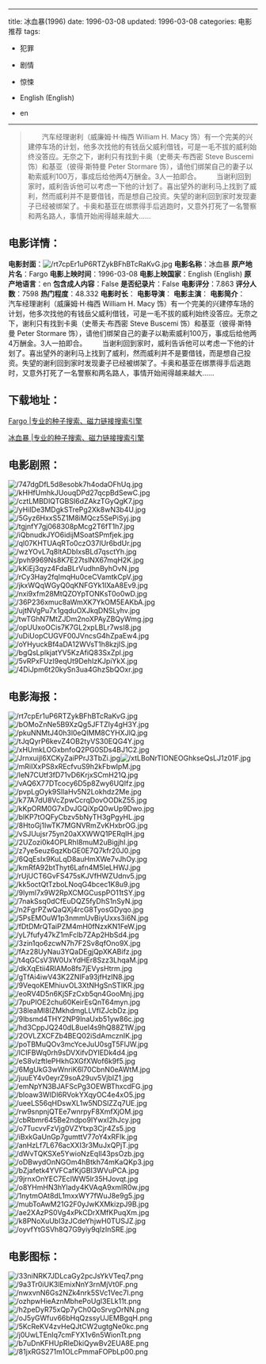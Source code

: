 
---
title: 冰血暴(1996)
date: 1996-03-08
updated: 1996-03-08
categories: 电影推荐
tags:
- 犯罪
- 剧情
- 惊悚

- English (English)
- en
---


> 　　汽车经理谢利（威廉姆·H·梅西 William H. Macy 饰）有一个完美的兴建停车场的计划，他多次找他的有钱岳父威利借钱，可是一毛不拔的威利始终没答应。无奈之下，谢利只有找到卡奥（史蒂夫·布西密 Steve Buscemi 饰）和基亚（彼得·斯特曼 Peter Stormare 饰），请他们绑架自己的妻子以勒索威利100万，事成后给他两4万酬金。3人一拍即合。 　　当谢利回到家时，威利告诉他可以考虑一下他的计划了。喜出望外的谢利马上找到了威利，然而威利并不是要借钱，而是想自己投资。失望的谢利回到家时发现妻子已经被绑架了。卡奥和基亚在绑票得手后逃跑时，又意外打死了一名警察和两名路人，事情开始闹得越来越大……

## **电影详情**：

**电影封面**：<img src="https://image.tmdb.org/t/p/w200/rt7cpEr1uP6RTZykBFhBTcRaKvG.jpg" alt="/rt7cpEr1uP6RTZykBFhBTcRaKvG.jpg" title="/rt7cpEr1uP6RTZykBFhBTcRaKvG.jpg">
**电影名称**：冰血暴
**原产地片名**：Fargo
**电影上映时间**：1996-03-08
**电影上映国家**：English (English)
**原产地语言**：en
**包含成人内容**：False
**是否纪录片**：False
**电影评分**：7.863
**评分人数**：7598
**热门程度**：48.332
**电影时长**：
**电影导演**：
**电影主演**：
**电影简介**：　　汽车经理谢利（威廉姆·H·梅西 William H. Macy 饰）有一个完美的兴建停车场的计划，他多次找他的有钱岳父威利借钱，可是一毛不拔的威利始终没答应。无奈之下，谢利只有找到卡奥（史蒂夫·布西密 Steve Buscemi 饰）和基亚（彼得·斯特曼 Peter Stormare 饰），请他们绑架自己的妻子以勒索威利100万，事成后给他两4万酬金。3人一拍即合。 　　当谢利回到家时，威利告诉他可以考虑一下他的计划了。喜出望外的谢利马上找到了威利，然而威利并不是要借钱，而是想自己投资。失望的谢利回到家时发现妻子已经被绑架了。卡奥和基亚在绑票得手后逃跑时，又意外打死了一名警察和两名路人，事情开始闹得越来越大……

## **下载地址**：
[Fargo |专业的种子搜索、磁力链接搜索引擎](https://movie.amd794.com:2083/?search=Fargo&ordering=&mode=match_phrase&page_size=10&page=1)

[冰血暴 |专业的种子搜索、磁力链接搜索引擎](https://movie.amd794.com:2083/?search=%E5%86%B0%E8%A1%80%E6%9A%B4&ordering=&mode=match_phrase&page_size=10&page=1)
 

## **电影剧照**：
<img src="https://image.tmdb.org/t/p/original/747dgDfL5d8esobk7h4odaOFhUq.jpg" alt="/747dgDfL5d8esobk7h4odaOFhUq.jpg" title="/747dgDfL5d8esobk7h4odaOFhUq.jpg"><img src="https://image.tmdb.org/t/p/original/kHHfUmhkJUouqDPd27qcpBdSewC.jpg" alt="/kHHfUmhkJUouqDPd27qcpBdSewC.jpg" title="/kHHfUmhkJUouqDPd27qcpBdSewC.jpg"><img src="https://image.tmdb.org/t/p/original/cztLMBDlQTGBSI6dZAkzTGyQgK7.jpg" alt="/cztLMBDlQTGBSI6dZAkzTGyQgK7.jpg" title="/cztLMBDlQTGBSI6dZAkzTGyQgK7.jpg"><img src="https://image.tmdb.org/t/p/original/yHiIDe3MDgkSTrePg2Xk8wN3b4U.jpg" alt="/yHiIDe3MDgkSTrePg2Xk8wN3b4U.jpg" title="/yHiIDe3MDgkSTrePg2Xk8wN3b4U.jpg"><img src="https://image.tmdb.org/t/p/original/5Gyz6HxxS5Z1M8iMQcz5SePiSyj.jpg" alt="/5Gyz6HxxS5Z1M8iMQcz5SePiSyj.jpg" title="/5Gyz6HxxS5Z1M8iMQcz5SePiSyj.jpg"><img src="https://image.tmdb.org/t/p/original/tgjnfY7gj068308pMcg2T6fT1h7.jpg" alt="/tgjnfY7gj068308pMcg2T6fT1h7.jpg" title="/tgjnfY7gj068308pMcg2T6fT1h7.jpg"><img src="https://image.tmdb.org/t/p/original/iQbnudkJYO6idijMSoatSPmfjek.jpg" alt="/iQbnudkJYO6idijMSoatSPmfjek.jpg" title="/iQbnudkJYO6idijMSoatSPmfjek.jpg"><img src="https://image.tmdb.org/t/p/original/ql07KHTUAqRTo0czO37IUr6bdUr.jpg" alt="/ql07KHTUAqRTo0czO37IUr6bdUr.jpg" title="/ql07KHTUAqRTo0czO37IUr6bdUr.jpg"><img src="https://image.tmdb.org/t/p/original/wzYOvL7q8ltADbIxsBLd7qsctYh.jpg" alt="/wzYOvL7q8ltADbIxsBLd7qsctYh.jpg" title="/wzYOvL7q8ltADbIxsBLd7qsctYh.jpg"><img src="https://image.tmdb.org/t/p/original/pvh9969Ns8K7E27tslNX67mqH2K.jpg" alt="/pvh9969Ns8K7E27tslNX67mqH2K.jpg" title="/pvh9969Ns8K7E27tslNX67mqH2K.jpg"><img src="https://image.tmdb.org/t/p/original/kKiEj3qyz4FdaBLrVudhnByhOvN.jpg" alt="/kKiEj3qyz4FdaBLrVudhnByhOvN.jpg" title="/kKiEj3qyz4FdaBLrVudhnByhOvN.jpg"><img src="https://image.tmdb.org/t/p/original/rCy3Hay2fqImqHu0ceCVamtkCpV.jpg" alt="/rCy3Hay2fqImqHu0ceCVamtkCpV.jpg" title="/rCy3Hay2fqImqHu0ceCVamtkCpV.jpg"><img src="https://image.tmdb.org/t/p/original/jkxWQqWGyQ0qKNFGYk1IXaA8Ev9.jpg" alt="/jkxWQqWGyQ0qKNFGYk1IXaA8Ev9.jpg" title="/jkxWQqWGyQ0qKNFGYk1IXaA8Ev9.jpg"><img src="https://image.tmdb.org/t/p/original/nxi9xfm28MtQZOYpTONKsT0o0wD.jpg" alt="/nxi9xfm28MtQZOYpTONKsT0o0wD.jpg" title="/nxi9xfm28MtQZOYpTONKsT0o0wD.jpg"><img src="https://image.tmdb.org/t/p/original/36P236xmuc8aWmXK7YkOM5EAKbA.jpg" alt="/36P236xmuc8aWmXK7YkOM5EAKbA.jpg" title="/36P236xmuc8aWmXK7YkOM5EAKbA.jpg"><img src="https://image.tmdb.org/t/p/original/ujtNVgPu7x1gqduOXJkqDNSLyhv.jpg" alt="/ujtNVgPu7x1gqduOXJkqDNSLyhv.jpg" title="/ujtNVgPu7x1gqduOXJkqDNSLyhv.jpg"><img src="https://image.tmdb.org/t/p/original/twTGhN7MtZJDm2noXPAyZBQyWmg.jpg" alt="/twTGhN7MtZJDm2noXPAyZBQyWmg.jpg" title="/twTGhN7MtZJDm2noXPAyZBQyWmg.jpg"><img src="https://image.tmdb.org/t/p/original/opUUxoOCis7K7GL2xpLBLr7wsI8.jpg" alt="/opUUxoOCis7K7GL2xpLBLr7wsI8.jpg" title="/opUUxoOCis7K7GL2xpLBLr7wsI8.jpg"><img src="https://image.tmdb.org/t/p/original/uDiUopCUGVF00JVncsG4hZpaEw4.jpg" alt="/uDiUopCUGVF00JVncsG4hZpaEw4.jpg" title="/uDiUopCUGVF00JVncsG4hZpaEw4.jpg"><img src="https://image.tmdb.org/t/p/original/oYHyuckBf4aDA12WVsT1h8kzjIS.jpg" alt="/oYHyuckBf4aDA12WVsT1h8kzjIS.jpg" title="/oYHyuckBf4aDA12WVsT1h8kzjIS.jpg"><img src="https://image.tmdb.org/t/p/original/bgQsLplkjatYV5KzAfiQ83SxZpl.jpg" alt="/bgQsLplkjatYV5KzAfiQ83SxZpl.jpg" title="/bgQsLplkjatYV5KzAfiQ83SxZpl.jpg"><img src="https://image.tmdb.org/t/p/original/5vRPxFUzI9eqUt9DehIzKJpiYkX.jpg" alt="/5vRPxFUzI9eqUt9DehIzKJpiYkX.jpg" title="/5vRPxFUzI9eqUt9DehIzKJpiYkX.jpg"><img src="https://image.tmdb.org/t/p/original/4DiJpm6t20kySn3ua4GhzSbQOxr.jpg" alt="/4DiJpm6t20kySn3ua4GhzSbQOxr.jpg" title="/4DiJpm6t20kySn3ua4GhzSbQOxr.jpg">

## **电影海报**：
<img src="https://image.tmdb.org/t/p/original/rt7cpEr1uP6RTZykBFhBTcRaKvG.jpg" alt="/rt7cpEr1uP6RTZykBFhBTcRaKvG.jpg" title="/rt7cpEr1uP6RTZykBFhBTcRaKvG.jpg"><img src="https://image.tmdb.org/t/p/original/bOMoZnNe5B9XzQg5JFTZIy4gH3Y.jpg" alt="/bOMoZnNe5B9XzQg5JFTZIy4gH3Y.jpg" title="/bOMoZnNe5B9XzQg5JFTZIy4gH3Y.jpg"><img src="https://image.tmdb.org/t/p/original/pkuNNMtJ40h3l0eQIMM8CYHXJlQ.jpg" alt="/pkuNNMtJ40h3l0eQIMM8CYHXJlQ.jpg" title="/pkuNNMtJ40h3l0eQIMM8CYHXJlQ.jpg"><img src="https://image.tmdb.org/t/p/original/tJqQyrP6kevZ4OB2tyVS30EQG4Y.jpg" alt="/tJqQyrP6kevZ4OB2tyVS30EQG4Y.jpg" title="/tJqQyrP6kevZ4OB2tyVS30EQG4Y.jpg"><img src="https://image.tmdb.org/t/p/original/xHUmkLOGxbnfoQ2PG0SDs4BJ1C2.jpg" alt="/xHUmkLOGxbnfoQ2PG0SDs4BJ1C2.jpg" title="/xHUmkLOGxbnfoQ2PG0SDs4BJ1C2.jpg"><img src="https://image.tmdb.org/t/p/original/JrnxuijI6XCKyZaiPPrJ3TbZi.jpg" alt="/JrnxuijI6XCKyZaiPPrJ3TbZi.jpg" title="/JrnxuijI6XCKyZaiPPrJ3TbZi.jpg"><img src="https://image.tmdb.org/t/p/original/xtLBoNrTIONEOGhkseQsLJ1z01F.jpg" alt="/xtLBoNrTIONEOGhkseQsLJ1z01F.jpg" title="/xtLBoNrTIONEOGhkseQsLJ1z01F.jpg"><img src="https://image.tmdb.org/t/p/original/mRiIXxPS8xREcfvuS9h2kFbwIpM.jpg" alt="/mRiIXxPS8xREcfvuS9h2kFbwIpM.jpg" title="/mRiIXxPS8xREcfvuS9h2kFbwIpM.jpg"><img src="https://image.tmdb.org/t/p/original/leN7CUtf3fD71vD6KrjxSCmH21Q.jpg" alt="/leN7CUtf3fD71vD6KrjxSCmH21Q.jpg" title="/leN7CUtf3fD71vD6KrjxSCmH21Q.jpg"><img src="https://image.tmdb.org/t/p/original/vAQ6X77DTcocy6D5p8Zwy6UQIfz.jpg" alt="/vAQ6X77DTcocy6D5p8Zwy6UQIfz.jpg" title="/vAQ6X77DTcocy6D5p8Zwy6UQIfz.jpg"><img src="https://image.tmdb.org/t/p/original/pvpLgOyk9SllaHv5N2Lokhdz2Me.jpg" alt="/pvpLgOyk9SllaHv5N2Lokhdz2Me.jpg" title="/pvpLgOyk9SllaHv5N2Lokhdz2Me.jpg"><img src="https://image.tmdb.org/t/p/original/k77A7dU8VcZpwCcrqDovOODkZ55.jpg" alt="/k77A7dU8VcZpwCcrqDovOODkZ55.jpg" title="/k77A7dU8VcZpwCcrqDovOODkZ55.jpg"><img src="https://image.tmdb.org/t/p/original/kKpORM0G7xDvJGQiXpQ0wUp9Dwo.jpg" alt="/kKpORM0G7xDvJGQiXpQ0wUp9Dwo.jpg" title="/kKpORM0G7xDvJGQiXpQ0wUp9Dwo.jpg"><img src="https://image.tmdb.org/t/p/original/blKP7tOQFyCbzv5bNyTH3gPgyHL.jpg" alt="/blKP7tOQFyCbzv5bNyTH3gPgyHL.jpg" title="/blKP7tOQFyCbzv5bNyTH3gPgyHL.jpg"><img src="https://image.tmdb.org/t/p/original/8HtoGj1IwTK7MGNVRmZvKHxbrOG.jpg" alt="/8HtoGj1IwTK7MGNVRmZvKHxbrOG.jpg" title="/8HtoGj1IwTK7MGNVRmZvKHxbrOG.jpg"><img src="https://image.tmdb.org/t/p/original/vSJUujsr75yn20aXXWWQ1PERqIH.jpg" alt="/vSJUujsr75yn20aXXWWQ1PERqIH.jpg" title="/vSJUujsr75yn20aXXWWQ1PERqIH.jpg"><img src="https://image.tmdb.org/t/p/original/2UZozi0k4OPLRhI8muM2uBigjhI.jpg" alt="/2UZozi0k4OPLRhI8muM2uBigjhI.jpg" title="/2UZozi0k4OPLRhI8muM2uBigjhI.jpg"><img src="https://image.tmdb.org/t/p/original/z7ye5euz6qzKbGE0E7Q7kfr20J0.jpg" alt="/z7ye5euz6qzKbGE0E7Q7kfr20J0.jpg" title="/z7ye5euz6qzKbGE0E7Q7kfr20J0.jpg"><img src="https://image.tmdb.org/t/p/original/6QqEsIx9KuLqD8auHmXWe7vJhOy.jpg" alt="/6QqEsIx9KuLqD8auHmXWe7vJhOy.jpg" title="/6QqEsIx9KuLqD8auHmXWe7vJhOy.jpg"><img src="https://image.tmdb.org/t/p/original/kmRfA92btThyt6Lafn4M5IeLHWJ.jpg" alt="/kmRfA92btThyt6Lafn4M5IeLHWJ.jpg" title="/kmRfA92btThyt6Lafn4M5IeLHWJ.jpg"><img src="https://image.tmdb.org/t/p/original/rUjUCT6GvFS475sKJVfHWZUdnv5.jpg" alt="/rUjUCT6GvFS475sKJVfHWZUdnv5.jpg" title="/rUjUCT6GvFS475sKJVfHWZUdnv5.jpg"><img src="https://image.tmdb.org/t/p/original/kk5octQtTzboLNoqG4bcec1K8u9.jpg" alt="/kk5octQtTzboLNoqG4bcec1K8u9.jpg" title="/kk5octQtTzboLNoqG4bcec1K8u9.jpg"><img src="https://image.tmdb.org/t/p/original/9lyml7x9W2RpXCMGCuspPO11tSY.jpg" alt="/9lyml7x9W2RpXCMGCuspPO11tSY.jpg" title="/9lyml7x9W2RpXCMGCuspPO11tSY.jpg"><img src="https://image.tmdb.org/t/p/original/7nakSsq0dCfEuDQZ5fyDhS1nSyN.jpg" alt="/7nakSsq0dCfEuDQZ5fyDhS1nSyN.jpg" title="/7nakSsq0dCfEuDQZ5fyDhS1nSyN.jpg"><img src="https://image.tmdb.org/t/p/original/n2FgrPZwQaQXj4rcG8TyosGDyqo.jpg" alt="/n2FgrPZwQaQXj4rcG8TyosGDyqo.jpg" title="/n2FgrPZwQaQXj4rcG8TyosGDyqo.jpg"><img src="https://image.tmdb.org/t/p/original/5PsEMOuW1p3nmmUvBiyUxxs3i6N.jpg" alt="/5PsEMOuW1p3nmmUvBiyUxxs3i6N.jpg" title="/5PsEMOuW1p3nmmUvBiyUxxs3i6N.jpg"><img src="https://image.tmdb.org/t/p/original/fDtDMrQTaiPZM4mH0fNzxKN1FeW.jpg" alt="/fDtDMrQTaiPZM4mH0fNzxKN1FeW.jpg" title="/fDtDMrQTaiPZM4mH0fNzxKN1FeW.jpg"><img src="https://image.tmdb.org/t/p/original/yL7fufy47kZ1mFcIb7ZAp2HbSd4.jpg" alt="/yL7fufy47kZ1mFcIb7ZAp2HbSd4.jpg" title="/yL7fufy47kZ1mFcIb7ZAp2HbSd4.jpg"><img src="https://image.tmdb.org/t/p/original/3zin1qo6zcwN7h7F2Sv8qfOno9X.jpg" alt="/3zin1qo6zcwN7h7F2Sv8qfOno9X.jpg" title="/3zin1qo6zcwN7h7F2Sv8qfOno9X.jpg"><img src="https://image.tmdb.org/t/p/original/fAz28UyNau3YQaDEgjQpXKABifz.jpg" alt="/fAz28UyNau3YQaDEgjQpXKABifz.jpg" title="/fAz28UyNau3YQaDEgjQpXKABifz.jpg"><img src="https://image.tmdb.org/t/p/original/t4qGCsV3W0UxYdHEr8Szz3LhqaM.jpg" alt="/t4qGCsV3W0UxYdHEr8Szz3LhqaM.jpg" title="/t4qGCsV3W0UxYdHEr8Szz3LhqaM.jpg"><img src="https://image.tmdb.org/t/p/original/dkXqEtii4RIAMo8fs7jEVysHtrm.jpg" alt="/dkXqEtii4RIAMo8fs7jEVysHtrm.jpg" title="/dkXqEtii4RIAMo8fs7jEVysHtrm.jpg"><img src="https://image.tmdb.org/t/p/original/gTfAi4iwV43K2ZNIFa93jfHzIN8.jpg" alt="/gTfAi4iwV43K2ZNIFa93jfHzIN8.jpg" title="/gTfAi4iwV43K2ZNIFa93jfHzIN8.jpg"><img src="https://image.tmdb.org/t/p/original/9VeqoKEMhiuvOL3XtNHgSnSTIKR.jpg" alt="/9VeqoKEMhiuvOL3XtNHgSnSTIKR.jpg" title="/9VeqoKEMhiuvOL3XtNHgSnSTIKR.jpg"><img src="https://image.tmdb.org/t/p/original/eoRV4D5n6KjSFzCxb5qn4GooMnj.jpg" alt="/eoRV4D5n6KjSFzCxb5qn4GooMnj.jpg" title="/eoRV4D5n6KjSFzCxb5qn4GooMnj.jpg"><img src="https://image.tmdb.org/t/p/original/7puPIOE2chu60KeirEsQnT64myn.jpg" alt="/7puPIOE2chu60KeirEsQnT64myn.jpg" title="/7puPIOE2chu60KeirEsQnT64myn.jpg"><img src="https://image.tmdb.org/t/p/original/38leaMI8IZMkhdmgLLVfIZJcbDz.jpg" alt="/38leaMI8IZMkhdmgLLVfIZJcbDz.jpg" title="/38leaMI8IZMkhdmgLLVfIZJcbDz.jpg"><img src="https://image.tmdb.org/t/p/original/9Ibsmd4THY2NP9lnaUxb51yw86c.jpg" alt="/9Ibsmd4THY2NP9lnaUxb51yw86c.jpg" title="/9Ibsmd4THY2NP9lnaUxb51yw86c.jpg"><img src="https://image.tmdb.org/t/p/original/hd3CppJQ240dL8ueI4s9hQ88Z1W.jpg" alt="/hd3CppJQ240dL8ueI4s9hQ88Z1W.jpg" title="/hd3CppJQ240dL8ueI4s9hQ88Z1W.jpg"><img src="https://image.tmdb.org/t/p/original/2OVLZXCFZb4BEQ02iSdAmcznIK.jpg" alt="/2OVLZXCFZb4BEQ02iSdAmcznIK.jpg" title="/2OVLZXCFZb4BEQ02iSdAmcznIK.jpg"><img src="https://image.tmdb.org/t/p/original/poTBMuQOv3mcYceJuU0sgT5FlJW.jpg" alt="/poTBMuQOv3mcYceJuU0sgT5FlJW.jpg" title="/poTBMuQOv3mcYceJuU0sgT5FlJW.jpg"><img src="https://image.tmdb.org/t/p/original/lCIFBWq0rh9sDVXifvDYIEDk4d4.jpg" alt="/lCIFBWq0rh9sDVXifvDYIEDk4d4.jpg" title="/lCIFBWq0rh9sDVXifvDYIEDk4d4.jpg"><img src="https://image.tmdb.org/t/p/original/eS8vlzftIePHkhGXGfXWof6k9f5.jpg" alt="/eS8vlzftIePHkhGXGfXWof6k9f5.jpg" title="/eS8vlzftIePHkhGXGfXWof6k9f5.jpg"><img src="https://image.tmdb.org/t/p/original/6MgUkG3wWnriK6l70CbnN0eAWtM.jpg" alt="/6MgUkG3wWnriK6l70CbnN0eAWtM.jpg" title="/6MgUkG3wWnriK6l70CbnN0eAWtM.jpg"><img src="https://image.tmdb.org/t/p/original/juuEY4v0eyrZ9soA29uv5VjbIZ1.jpg" alt="/juuEY4v0eyrZ9soA29uv5VjbIZ1.jpg" title="/juuEY4v0eyrZ9soA29uv5VjbIZ1.jpg"><img src="https://image.tmdb.org/t/p/original/emNpYN3BJAFScPg3OEWBThxcdFG.jpg" alt="/emNpYN3BJAFScPg3OEWBThxcdFG.jpg" title="/emNpYN3BJAFScPg3OEWBThxcdFG.jpg"><img src="https://image.tmdb.org/t/p/original/bloaw3WIDl6RVokYXqyOC4e4xO5.jpg" alt="/bloaw3WIDl6RVokYXqyOC4e4xO5.jpg" title="/bloaw3WIDl6RVokYXqyOC4e4xO5.jpg"><img src="https://image.tmdb.org/t/p/original/ueeLS56qHDswXL1w5NDSlZZq7UE.jpg" alt="/ueeLS56qHDswXL1w5NDSlZZq7UE.jpg" title="/ueeLS56qHDswXL1w5NDSlZZq7UE.jpg"><img src="https://image.tmdb.org/t/p/original/rw9snpnjQTEe7wnrpyF8XmfXjOM.jpg" alt="/rw9snpnjQTEe7wnrpyF8XmfXjOM.jpg" title="/rw9snpnjQTEe7wnrpyF8XmfXjOM.jpg"><img src="https://image.tmdb.org/t/p/original/cbRbmr645Be2ndpo9IYwxI2hJcy.jpg" alt="/cbRbmr645Be2ndpo9IYwxI2hJcy.jpg" title="/cbRbmr645Be2ndpo9IYwxI2hJcy.jpg"><img src="https://image.tmdb.org/t/p/original/o7TucvvFzVjg0VZYtxp3Cjr4Zs5.jpg" alt="/o7TucvvFzVjg0VZYtxp3Cjr4Zs5.jpg" title="/o7TucvvFzVjg0VZYtxp3Cjr4Zs5.jpg"><img src="https://image.tmdb.org/t/p/original/iBxkGaUnGp7gumttV77oY4xRFlk.jpg" alt="/iBxkGaUnGp7gumttV77oY4xRFlk.jpg" title="/iBxkGaUnGp7gumttV77oY4xRFlk.jpg"><img src="https://image.tmdb.org/t/p/original/anHzLf7L676acXXI3r3MuJxQPjT.jpg" alt="/anHzLf7L676acXXI3r3MuJxQPjT.jpg" title="/anHzLf7L676acXXI3r3MuJxQPjT.jpg"><img src="https://image.tmdb.org/t/p/original/dWvTQKSXe5YwioNzEqIl43psOzb.jpg" alt="/dWvTQKSXe5YwioNzEqIl43psOzb.jpg" title="/dWvTQKSXe5YwioNzEqIl43psOzb.jpg"><img src="https://image.tmdb.org/t/p/original/oDBwydOnNGOm4hBtkh74mKaQKp3.jpg" alt="/oDBwydOnNGOm4hBtkh74mKaQKp3.jpg" title="/oDBwydOnNGOm4hBtkh74mKaQKp3.jpg"><img src="https://image.tmdb.org/t/p/original/bZjafetk4YVFCafKjGBI3WVuPCA.jpg" alt="/bZjafetk4YVFCafKjGBI3WVuPCA.jpg" title="/bZjafetk4YVFCafKjGBI3WVuPCA.jpg"><img src="https://image.tmdb.org/t/p/original/9jrnxOnYEC7EcIWW5lr35HJovqt.jpg" alt="/9jrnxOnYEC7EcIWW5lr35HJovqt.jpg" title="/9jrnxOnYEC7EcIWW5lr35HJovqt.jpg"><img src="https://image.tmdb.org/t/p/original/o8YHmHN3hYlady4KVAqA9xmIR0w.jpg" alt="/o8YHmHN3hYlady4KVAqA9xmIR0w.jpg" title="/o8YHmHN3hYlady4KVAqA9xmIR0w.jpg"><img src="https://image.tmdb.org/t/p/original/1nytmOAt8dL1mxxWY7fWuJ8e9g5.jpg" alt="/1nytmOAt8dL1mxxWY7fWuJ8e9g5.jpg" title="/1nytmOAt8dL1mxxWY7fWuJ8e9g5.jpg"><img src="https://image.tmdb.org/t/p/original/mubToAwM21G2F0yJwKXMkizpJ9B.jpg" alt="/mubToAwM21G2F0yJwKXMkizpJ9B.jpg" title="/mubToAwM21G2F0yJwKXMkizpJ9B.jpg"><img src="https://image.tmdb.org/t/p/original/ae2XAzPS0Vg4xPkCDrXMfKPuqXm.jpg" alt="/ae2XAzPS0Vg4xPkCDrXMfKPuqXm.jpg" title="/ae2XAzPS0Vg4xPkCDrXMfKPuqXm.jpg"><img src="https://image.tmdb.org/t/p/original/k8PNoXuUbI3zJCdeYhjwH0TUSJZ.jpg" alt="/k8PNoXuUbI3zJCdeYhjwH0TUSJZ.jpg" title="/k8PNoXuUbI3zJCdeYhjwH0TUSJZ.jpg"><img src="https://image.tmdb.org/t/p/original/oyvfYtGSVh8Q7G9yiy9qlzInSRE.jpg" alt="/oyvfYtGSVh8Q7G9yiy9qlzInSRE.jpg" title="/oyvfYtGSVh8Q7G9yiy9qlzInSRE.jpg">

## **电影图标**：
<img src="https://image.tmdb.org/t/p/original/33niNRK7JDLcaGy2pcJsYkVTeq7.png" alt="/33niNRK7JDLcaGy2pcJsYkVTeq7.png" title="/33niNRK7JDLcaGy2pcJsYkVTeq7.png"><img src="https://image.tmdb.org/t/p/original/9a3Tr0iUK3lEmixNnY3rnMjVt0F.png" alt="/9a3Tr0iUK3lEmixNnY3rnMjVt0F.png" title="/9a3Tr0iUK3lEmixNnY3rnMjVt0F.png"><img src="https://image.tmdb.org/t/p/original/nwxvnN6Gs2NZk4nrk5SVc1Vec7I.png" alt="/nwxvnN6Gs2NZk4nrk5SVc1Vec7I.png" title="/nwxvnN6Gs2NZk4nrk5SVc1Vec7I.png"><img src="https://image.tmdb.org/t/p/original/ozhpwHieAznMbhePoUgI3ELk11t.png" alt="/ozhpwHieAznMbhePoUgI3ELk11t.png" title="/ozhpwHieAznMbhePoUgI3ELk11t.png"><img src="https://image.tmdb.org/t/p/original/h2peDyR75xQp7yCh0QoSrvgOrNN.png" alt="/h2peDyR75xQp7yCh0QoSrvgOrNN.png" title="/h2peDyR75xQp7yCh0QoSrvgOrNN.png"><img src="https://image.tmdb.org/t/p/original/oJ5yGWfuv66bHqQzssyUJEMBgqH.png" alt="/oJ5yGWfuv66bHqQzssyUJEMBgqH.png" title="/oJ5yGWfuv66bHqQzssyUJEMBgqH.png"><img src="https://image.tmdb.org/t/p/original/5KcReKV4zvHeQJtCW2ugtgNe0kc.png" alt="/5KcReKV4zvHeQJtCW2ugtgNe0kc.png" title="/5KcReKV4zvHeQJtCW2ugtgNe0kc.png"><img src="https://image.tmdb.org/t/p/original/j0UwLTEnIq7cmFYX1v6n5WionTt.png" alt="/j0UwLTEnIq7cmFYX1v6n5WionTt.png" title="/j0UwLTEnIq7cmFYX1v6n5WionTt.png"><img src="https://image.tmdb.org/t/p/original/b7uDnKFHUpRleDkiQywBv2EUA8E.png" alt="/b7uDnKFHUpRleDkiQywBv2EUA8E.png" title="/b7uDnKFHUpRleDkiQywBv2EUA8E.png"><img src="https://image.tmdb.org/t/p/original/81jxRGS271m1OLcPmmaFOPbLp00.png" alt="/81jxRGS271m1OLcPmmaFOPbLp00.png" title="/81jxRGS271m1OLcPmmaFOPbLp00.png">
